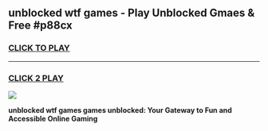 
## unblocked wtf games - Play Unblocked Gmaes & Free #p88cx
<h3>
<a href="https://premium.freeplayer.one?title=unblocked_wtf_games&ref=03M">CLICK TO PLAY</a></h3>
<hr>

<h3>
<a href="https://premium.freeplayer.one?title=unblocked_wtf_games&ref=03M">CLICK 2 PLAY</a>
  
</h3>

<a href="https://premium.freeplayer.one?title=unblocked_wtf_games&ref=03M"><img src="https://clearcache.store/games.png"></a>


**unblocked wtf games games unblocked: Your Gateway to Fun and Accessible Online Gaming**
